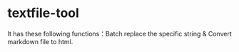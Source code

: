 # textfile-tool
It has these following functions：Batch replace the specific string & Convert markdown file to html.
